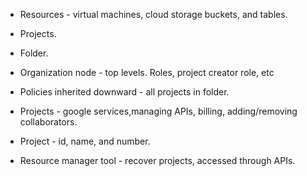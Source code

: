 
* Resources - virtual machines, cloud storage buckets, and tables.

* Projects.

* Folder.

* Organization node - top levels. Roles, project creator role, etc

* Policies inherited downward - all projects in folder.

* Projects - google services,managing APIs, billing, adding/removing collaborators.

* Project - id, name, and number.

* Resource manager tool - recover projects, accessed through APIs.

